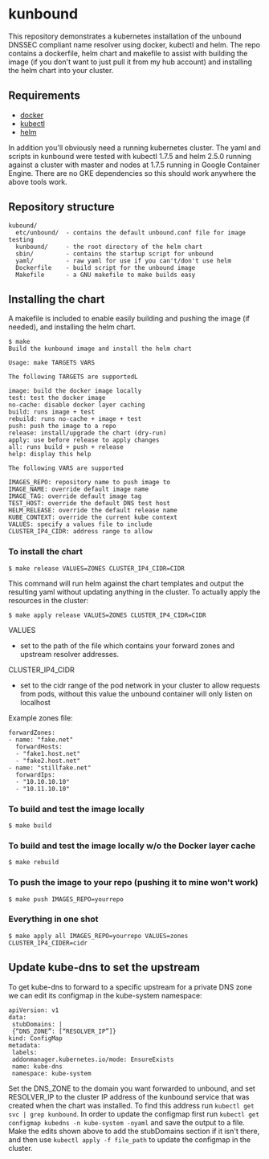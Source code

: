 # kunbound

This repository demonstrates a kubernetes installation of the unbound DNSSEC compliant name resolver using docker, kubectl and helm. The repo contains a dockerfile, helm chart and makefile to assist with building the image (if you don't want to just pull it from my hub account) and installing the helm chart into your cluster.

## Requirements

* [docker](https://www.docker.com/)
* [kubectl](https://kubernetes.io/docs/tasks/tools/install-kubectl/)
* [helm](https://helm.sh/)

In addition you'll obviously need a running kubernetes cluster. The yaml and scripts in kunbound were tested with kubectl 1.7.5 and helm 2.5.0 running against a cluster with master and nodes at 1.7.5 running in Google Container Engine. There are no GKE dependencies so this should work anywhere the above tools work.

## Repository structure

```
kubound/
  etc/unbound/  - contains the default unbound.conf file for image testing
  kunbound/     - the root directory of the helm chart
  sbin/         - contains the startup script for unbound
  yaml/         - raw yaml for use if you can't/don't use helm
  Dockerfile    - build script for the unbound image
  Makefile      - a GNU makefile to make builds easy
```

## Installing the chart

A makefile is included to enable easily building and pushing the image (if needed), and installing the helm chart.

```
$ make
Build the kunbound image and install the helm chart

Usage: make TARGETS VARS

The following TARGETS are supportedL

image: build the docker image locally
test: test the docker image
no-cache: disable docker layer caching
build: runs image + test
rebuild: runs no-cache + image + test
push: push the image to a repo
release: install/upgrade the chart (dry-run)
apply: use before release to apply changes
all: runs build + push + release
help: display this help

The following VARS are supported

IMAGES_REPO: repository name to push image to
IMAGE_NAME: override default image name
IMAGE_TAG: override default image tag
TEST_HOST: override the default DNS test host
HELM_RELEASE: override the default release name
KUBE_CONTEXT: override the current kube context
VALUES: specify a values file to include
CLUSTER_IP4_CIDR: address range to allow
```

### To install the chart

```
$ make release VALUES=ZONES CLUSTER_IP4_CIDR=CIDR
```

This command will run helm against the chart templates and output the resulting yaml without updating anything in the cluster. To actually apply the resources in the cluster:

```
$ make apply release VALUES=ZONES CLUSTER_IP4_CIDR=CIDR
```

VALUES
- set to the path of the file which contains your forward zones and upstream resolver addresses.

CLUSTER_IP4_CIDR
- set to the cidr range of the pod network in your cluster to allow requests from pods, without this value the unbound container will only listen on localhost

Example zones file:

```
forwardZones:
- name: "fake.net"
  forwardHosts:
  - "fake1.host.net"
  - "fake2.host.net"
- name: "stillfake.net"
  forwardIps:
  - "10.10.10.10"
  - "10.11.10.10"
```

### To build and test the image locally

```
$ make build
```

### To build and test the image locally w/o the Docker layer cache

```
$ make rebuild
```

### To push the image to your repo (pushing it to mine won't work)

```
$ make push IMAGES_REPO=yourrepo
```

### Everything in one shot

```
$ make apply all IMAGES_REPO=yourrepo VALUES=zones CLUSTER_IP4_CIDER=cidr
```

## Update kube-dns to set the upstream

To get kube-dns to forward to a specific upstream for a private DNS zone we can edit its configmap in the kube-system namespace:

```
apiVersion: v1
data:
 stubDomains: |
 {“DNS_ZONE”: [“RESOLVER_IP”]}
kind: ConfigMap
metadata:
 labels:
 addonmanager.kubernetes.io/mode: EnsureExists
 name: kube-dns
 namespace: kube-system
```

Set the DNS_ZONE to the domain you want forwarded to unbound, and set RESOLVER_IP to the cluster IP address of the kunbound service that was created when the chart was installed. To find this address run `kubectl get svc | grep kunbound`. In order to update the configmap first run `kubectl get configmap kubedns -n kube-system -oyaml` and save the output to a file. Make the edits shown above to add the stubDomains section if it isn't there, and then use `kubectl apply -f file_path` to update the configmap in the cluster.
